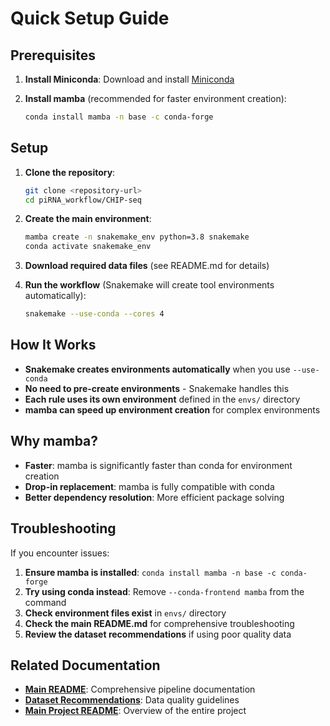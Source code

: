 # Quick Setup Guide

## Prerequisites

1. **Install Miniconda**: Download and install [Miniconda](https://docs.conda.io/en/latest/miniconda.html)

2. **Install mamba** (recommended for faster environment creation):
   ```bash
   conda install mamba -n base -c conda-forge
   ```

## Setup

1. **Clone the repository**:
   ```bash
   git clone <repository-url>
   cd piRNA_workflow/CHIP-seq
   ```

2. **Create the main environment**:
   ```bash
   mamba create -n snakemake_env python=3.8 snakemake
   conda activate snakemake_env
   ```

3. **Download required data files** (see README.md for details)

4. **Run the workflow** (Snakemake will create tool environments automatically):
   ```bash
   snakemake --use-conda --cores 4
   ```

## How It Works

- **Snakemake creates environments automatically** when you use `--use-conda`
- **No need to pre-create environments** - Snakemake handles this
- **Each rule uses its own environment** defined in the `envs/` directory
- **mamba can speed up environment creation** for complex environments

## Why mamba?

- **Faster**: mamba is significantly faster than conda for environment creation
- **Drop-in replacement**: mamba is fully compatible with conda
- **Better dependency resolution**: More efficient package solving

## Troubleshooting

If you encounter issues:
1. **Ensure mamba is installed**: `conda install mamba -n base -c conda-forge`
2. **Try using conda instead**: Remove `--conda-frontend mamba` from the command
3. **Check environment files exist** in `envs/` directory
4. **Check the main README.md** for comprehensive troubleshooting
5. **Review the dataset recommendations** if using poor quality data

## Related Documentation

- **[Main README](README.md)**: Comprehensive pipeline documentation
- **[Dataset Recommendations](DATASET_RECOMMENDATIONS.md)**: Data quality guidelines
- **[Main Project README](../README.md)**: Overview of the entire project
